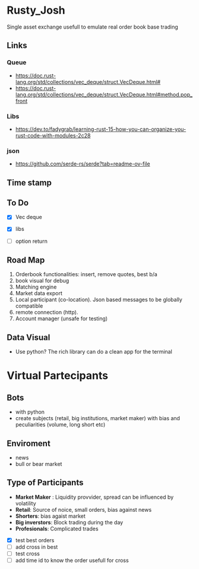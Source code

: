 # Rusty_Josh
Single asset exchange usefull to emulate real order book base trading

## Links
### Queue
- https://doc.rust-lang.org/std/collections/vec_deque/struct.VecDeque.html#
- https://doc.rust-lang.org/std/collections/vec_deque/struct.VecDeque.html#method.pop_front


### Libs
- https://dev.to/fadygrab/learning-rust-15-how-you-can-organize-you-rust-code-with-modules-2c28

### json
- https://github.com/serde-rs/serde?tab=readme-ov-file

## Time stamp

## To Do
- [x] Vec deque
- [X] libs
- [ ] option <struct> return


## Road Map
1) Orderbook functionalities: insert, remove quotes, best b/a
2) book visual for debug
3) Matching engine
4) Market data export
5) Local participant (co-location). Json based messages to be globally compatible
6) remote connection (http). 
7) Account manager (unsafe for testing)


## Data Visual
- Use python? The rich library can do a clean app for the terminal

# Virtual Partecipants

## Bots
- with python
- create subjects (retail, big institutions, market maker) with bias and peculiarities (volume, long short etc)

## Enviroment
- news
- bull or bear market

## Type of Participants
- **Market Maker** : Liquidity provvider, spread can be influenced by volatility
- **Retail**: Source of noice, small orders, bias against news
- **Shorters**: bias agaist market
- **Big inverstors**: Block trading during the day
- **Profesionals**: Complicated trades
- [X] test best orders
- [ ] add cross in best
- [ ] test cross
- [ ] add time id to know the order usefull for cross